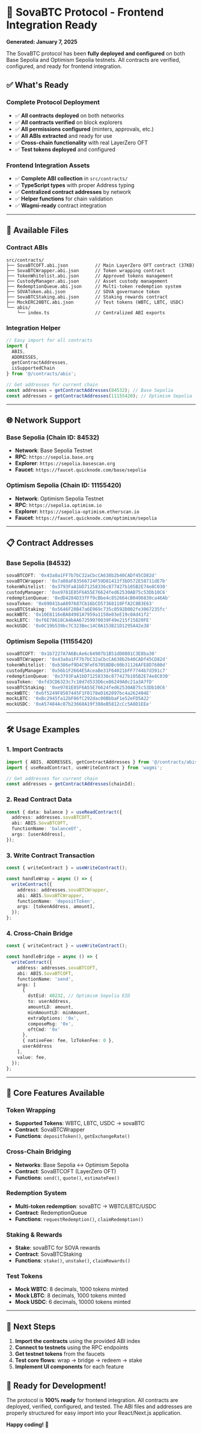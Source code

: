# 🎉 SovaBTC Protocol - Frontend Integration Ready

**Generated: January 7, 2025**

The SovaBTC protocol has been **fully deployed and configured** on both Base Sepolia and Optimism Sepolia testnets. All contracts are verified, configured, and ready for frontend integration.

## ✅ **What's Ready**

### **Complete Protocol Deployment**
- ✅ **All contracts deployed** on both networks
- ✅ **All contracts verified** on block explorers
- ✅ **All permissions configured** (minters, approvals, etc.)
- ✅ **All ABIs extracted** and ready for use
- ✅ **Cross-chain functionality** with real LayerZero OFT
- ✅ **Test tokens deployed** and configured

### **Frontend Integration Assets**
- ✅ **Complete ABI collection** in `src/contracts/`
- ✅ **TypeScript types** with proper Address typing
- ✅ **Centralized contract addresses** by network
- ✅ **Helper functions** for chain validation
- ✅ **Wagmi-ready** contract integration

---

## 📁 **Available Files**

### **Contract ABIs**
```
src/contracts/
├── SovaBTCOFT.abi.json          // Main LayerZero OFT contract (37KB)
├── SovaBTCWrapper.abi.json      // Token wrapping contract
├── TokenWhitelist.abi.json      // Approved tokens management
├── CustodyManager.abi.json      // Asset custody management
├── RedemptionQueue.abi.json     // Multi-token redemption system
├── SOVAToken.abi.json           // SOVA governance token
├── SovaBTCStaking.abi.json      // Staking rewards contract
├── MockERC20BTC.abi.json        // Test tokens (WBTC, LBTC, USDC)
└── abis/
    └── index.ts                 // Centralized ABI exports
```

### **Integration Helper**
```typescript
// Easy import for all contracts
import { 
  ABIS, 
  ADDRESSES, 
  getContractAddresses,
  isSupportedChain 
} from '@/contracts/abis';

// Get addresses for current chain
const addresses = getContractAddresses(84532); // Base Sepolia
const addresses = getContractAddresses(11155420); // Optimism Sepolia
```

---

## 🌐 **Network Support**

### **Base Sepolia (Chain ID: 84532)**
- **Network**: Base Sepolia Testnet
- **RPC**: `https://sepolia.base.org`
- **Explorer**: `https://sepolia.basescan.org`
- **Faucet**: `https://faucet.quicknode.com/base/sepolia`

### **Optimism Sepolia (Chain ID: 11155420)**
- **Network**: Optimism Sepolia Testnet  
- **RPC**: `https://sepolia.optimism.io`
- **Explorer**: `https://sepolia-optimism.etherscan.io`
- **Faucet**: `https://faucet.quicknode.com/optimism/sepolia`

---

## 📋 **Contract Addresses**

### **Base Sepolia (84532)**
```typescript
sovaBTCOFT: '0x43a8a1FF7b7bC32aCbcCA638b2b40CADf45CD82d'
sovaBTCWrapper: '0x7a08aF83566724F59D81413f3bD572E58711dE7b'
tokenWhitelist: '0x3793FaA1bD71258336c877427b105B2E74e8C030'
custodyManager: '0xe9781E85F6A55E76624fed62530AB75c53Db10C6'
redemptionQueue: '0xdD4284D33fFf9cBbe4c852664cB0496830ca46Ab'
sovaToken: '0x69041baA897687Cb16bCD57368110FfA2C8B3E63'
sovaBTCStaking: '0x5646F20B47a6E969c735c0592D002fe3067235fc'
mockWBTC: '0x10E8116eBA84981A7959a1158e03eE19c0Ad41f2'
mockLBTC: '0xf6E78618CA4bAA67259970039F49e215f15820FE'
mockUSDC: '0x0C19b539bc7C323Bec14C0A153B21D1295A42e38'
```

### **Optimism Sepolia (11155420)**
```typescript
sovaBTCOFT: '0x1b7227A7A6BcAe6c64907b1B51dD0801C3E8ba30'
sovaBTCWrapper: '0x43a8a1FF7b7bC32aCbcCA638b2b40CADf45CD82d'
tokenWhitelist: '0xb386ef9D4C9FeF67058DBc00b31126AFE8D7600d'
custodyManager: '0x56b1F2664E5AceaBe31F64021bFF7744b7d391c7'
redemptionQueue: '0x3793FaA1bD71258336c877427b105B2E74e8C030'
sovaToken: '0xfd3CD6323c7c10d7d533D6ce86249A0c21a3A7fD'
sovaBTCStaking: '0xe9781E85F6A55E76624fed62530AB75c53Db10C6'
mockWBTC: '0x6f5249F8507445F1F0178eD162097bc4a262404E'
mockLBTC: '0xBc2945fa12bF06fC292dac00BbbaF1e52eFD5A22'
mockUSDC: '0xA57484Ac87b23668A19f388eB5812cCc5A8D1EEe'
```

---

## 🛠 **Usage Examples**

### **1. Import Contracts**
```typescript
import { ABIS, ADDRESSES, getContractAddresses } from '@/contracts/abis';
import { useReadContract, useWriteContract } from 'wagmi';

// Get addresses for current chain
const addresses = getContractAddresses(chainId);
```

### **2. Read Contract Data**
```typescript
const { data: balance } = useReadContract({
  address: addresses.sovaBTCOFT,
  abi: ABIS.SovaBTCOFT,
  functionName: 'balanceOf',
  args: [userAddress],
});
```

### **3. Write Contract Transaction**
```typescript
const { writeContract } = useWriteContract();

const handleWrap = async () => {
  writeContract({
    address: addresses.sovaBTCWrapper,
    abi: ABIS.SovaBTCWrapper,
    functionName: 'depositToken',
    args: [tokenAddress, amount],
  });
};
```

### **4. Cross-Chain Bridge**
```typescript
const { writeContract } = useWriteContract();

const handleBridge = async () => {
  writeContract({
    address: addresses.sovaBTCOFT,
    abi: ABIS.SovaBTCOFT,
    functionName: 'send',
    args: [
      {
        dstEid: 40232, // Optimism Sepolia EID
        to: userAddress,
        amountLD: amount,
        minAmountLD: minAmount,
        extraOptions: '0x',
        composeMsg: '0x',
        oftCmd: '0x'
      },
      { nativeFee: fee, lzTokenFee: 0 },
      userAddress
    ],
    value: fee,
  });
};
```

---

## 🔧 **Core Features Available**

### **Token Wrapping**
- **Supported Tokens**: WBTC, LBTC, USDC → sovaBTC
- **Contract**: SovaBTCWrapper
- **Functions**: `depositToken()`, `getExchangeRate()`

### **Cross-Chain Bridging**
- **Networks**: Base Sepolia ↔ Optimism Sepolia
- **Contract**: SovaBTCOFT (LayerZero OFT)
- **Functions**: `send()`, `quote()`, `estimateFee()`

### **Redemption System**
- **Multi-token redemption**: sovaBTC → WBTC/LBTC/USDC
- **Contract**: RedemptionQueue
- **Functions**: `requestRedemption()`, `claimRedemption()`

### **Staking & Rewards**
- **Stake**: sovaBTC for SOVA rewards
- **Contract**: SovaBTCStaking
- **Functions**: `stake()`, `unstake()`, `claimRewards()`

### **Test Tokens**
- **Mock WBTC**: 8 decimals, 1000 tokens minted
- **Mock LBTC**: 8 decimals, 1000 tokens minted  
- **Mock USDC**: 6 decimals, 10000 tokens minted

---

## 🎯 **Next Steps**

1. **Import the contracts** using the provided ABI index
2. **Connect to testnets** using the RPC endpoints
3. **Get testnet tokens** from the faucets
4. **Test core flows**: wrap → bridge → redeem → stake
5. **Implement UI components** for each feature

## 🚀 **Ready for Development!**

The protocol is **100% ready** for frontend integration. All contracts are deployed, verified, configured, and tested. The ABI files and addresses are properly structured for easy import into your React/Next.js application.

**Happy coding!** 🎉 